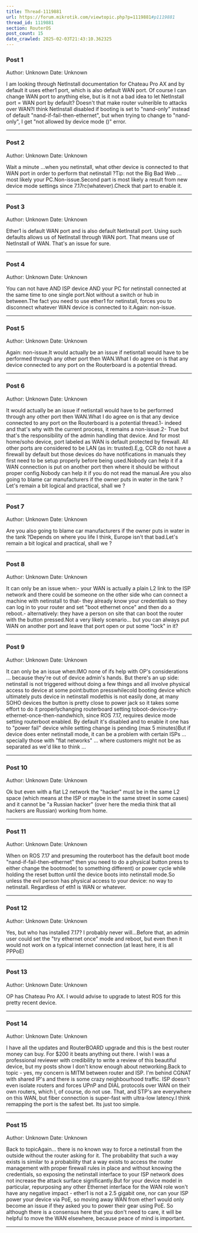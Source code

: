 ```yaml
---
title: Thread-1119881
url: https://forum.mikrotik.com/viewtopic.php?p=1119881#p1119881
thread_id: 1119881
section: RouterOS
post_count: 15
date_crawled: 2025-02-03T21:43:10.362325
---
```


### Post 1
Author: Unknown
Date: Unknown

I am looking through NetInstall documentation for Chateau Pro AX and by default it uses ether1 port, which is also default WAN port. Of course I can change WAN port to anything else, but is it not a bad idea to let NetInstall port = WAN port by default? Doesn't that make router vulnerible to attacks over WAN?I think NetInstall disabled if booting is set to "nand-only" instead of default "nand-if-fail-then-ethernet", but when trying to change to "nand-only", I get "not allowed by device mode ()" error.

---
### Post 2
Author: Unknown
Date: Unknown

Wait a minute ...when you netinstall, what other device is connected to that WAN port in order to perform that netinstall ?Tip: not the Big Bad Web ... most likely your PC.Non-issue.Second part is most likely a result from new device mode settings since 7.17rc(whatever).Check that part to enable it.

---
### Post 3
Author: Unknown
Date: Unknown

Ether1 is default WAN port and is also default NetInstall port. Using such defaults allows us of NetInstall through WAN port. That means use of NetInstall of WAN. That's an issue for sure.

---
### Post 4
Author: Unknown
Date: Unknown

You can not have AND ISP device AND your PC for netinstall connected at the same time to one single port.Not without a switch or hub in between.The fact you need to use ether1 for netinstall, forces you to disconnect whatever WAN device is connected to it.Again: non-issue.

---
### Post 5
Author: Unknown
Date: Unknown

Again: non-issue.It would actually be an issue if netisntall would have to be performed through any other port then WAN.What I do agree on is that any device connected to any port on the Routerboard is a potential thread.

---
### Post 6
Author: Unknown
Date: Unknown

It would actually be an issue if netisntall would have to be performed through any other port then WAN.What I do agree on is that any device connected to any port on the Routerboard is a potential thread.1- indeed and that's why with the current process, it remains a non-issue.2- True but that's the responsibility of the admin handling that device. And for most home/soho device, port labeled as WAN is default protected by firewall. All other ports are considered to be LAN (as in: trusted).E,g, CCR do not have a firewall by default but those devices do have notifications in manuals they first need to be setup properly before being used.Nobody can help it if a WAN connection is put on another port then where it should be without proper config.Nobody can help it if you do not read the manual.Are you also going to blame car manufacturers if the owner puts in water in the tank ?Let's remain a bit logical and practical, shall we ?

---
### Post 7
Author: Unknown
Date: Unknown

Are you also going to blame car manufacturers if the owner puts in water in the tank ?Depends on where you life I think, Europe isn't that bad.Let's remain a bit logical and practical, shall we ?

---
### Post 8
Author: Unknown
Date: Unknown

It can only be an issue when:- your WAN is actually a plain L2 link to the ISP network and there could be someone on the other side who can connect a machine with netinstall to that- they already know your credentials so they can log in to your router and set "boot ethernet once" and then do a reboot.- alternatively: they have a person on site that can boot the router with the button pressed.Not a very likely scenario...  but you can always put WAN on another port and leave that port open or put some "lock" in it?

---
### Post 9
Author: Unknown
Date: Unknown

It can only be an issue when:IMO none of ifs help with OP's considerations ... because they're out of device admin's hands. But there's an up side: netinstall is not triggered without doing a few things and all involve physical access to device at some point:button presswhilecold booting device which ultimately puts device in netinstall modethis is not easily done, at many SOHO devices the button is pretty close to power jack so it takes some effort to do it properlychanging routerboard setting toboot-device=try-ethernet-once-then-nandwhich, since ROS 7.17, requires device mode setting routerboot enabled. By default it's disabled and to enable it one has to "power fail" device while setting change is pending (max 5 minutes)But if device does enter netinstall mode, it can be a problem with certain ISPs ... specially those with "flat networks" ... where customers might not be as separated as we'd like to think ...

---
### Post 10
Author: Unknown
Date: Unknown

Ok but even with a flat L2 network the "hacker" must be in the same L2 space (which means at the ISP or maybe in the same street in some cases) and it cannot be "a Russian hacker" (over here the media think that all hackers are Russian) working from home.

---
### Post 11
Author: Unknown
Date: Unknown

When on ROS 7.17 and presuming the routerboot has the default boot mode "nand-if-fail-then-ethernet" then you need to do a physical button press to either change the bootmode( to something different) or power cycle while holding the reset button until the device boots into netinstall mode.So unless the evil person has physical access to your device: no way to netinstall. Regardless of eth1 is WAN or whatever.

---
### Post 12
Author: Unknown
Date: Unknown

Yes, but who has installed 7.17?  I probably never will...Before that, an admin user could set the "try ethernet once" mode and reboot, but even then it would not work on a typical internet connection (at least here, it is all PPPoE)

---
### Post 13
Author: Unknown
Date: Unknown

OP has Chateau Pro AX. I would advise to upgrade to latest ROS for this pretty recent device.

---
### Post 14
Author: Unknown
Date: Unknown

I have all the updates and RouterBOARD upgrade and this is the best router money can buy. For $200 it beats anything out there. I wish I was a professional reviewer with credibility to write a review of this beautiful device, but my posts show I don't know enough about networking.Back to topic - yes, my concern is MITM between router and ISP. I'm behind CGNAT with shared IP's and there is some crazy neighbourhood traffic. ISP doesn't even isolate routers and forces UPnP and DIAL protocols over WAN on their own routers, which I, of course, do not use. That, and STP's are everywhere on this WAN, but fiber connection is super-fast with ultra-low latency.I think remapping the port is the safest bet. Its just too simple.

---
### Post 15
Author: Unknown
Date: Unknown

Back to topicAgain... there is no known way to force a netinstall from the outside without the router asking for it. The probability that such a way exists is similar to a probability that a way exists to access the router management with proper firewall rules in place and without knowing the credentials, so exposing the netinstall interface to your ISP network does not increase the attack surface significantly.But for your device model in particular, repurposing any other Ethernet interface for the WAN role won't have any negative impact - ether1 is not a 2.5 gigabit one, nor can your ISP power your device via PoE, so moving away WAN from ether1 would only become an issue if they asked you to power their gear using PoE. So although there is a consensus here that you don't need to care, it will be helpful to move the WAN elsewhere, because peace of mind is important.

---
